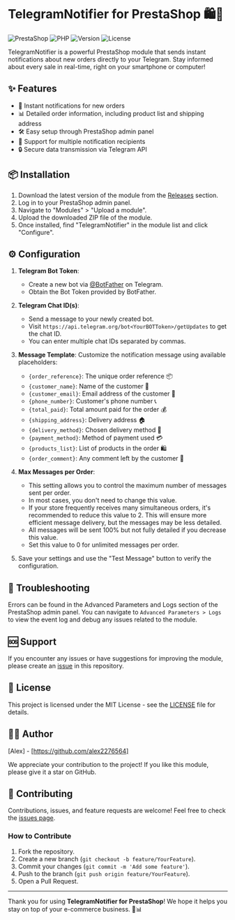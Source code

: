 # TelegramNotifier for PrestaShop 🛍️📱

![PrestaShop](https://img.shields.io/badge/PrestaShop-1.7%20%7C%208.x-blue.svg)
![PHP](https://img.shields.io/badge/PHP-7.2%20%7C%207.3%20%7C%207.4%20%7C%208.0%20%7C%208.1-8892BF.svg?style=flat-square)
![Version](https://img.shields.io/github/v/release/alex2276564/TelegramNotifier?color=blue)
![License](https://img.shields.io/badge/license-MIT-green.svg)

TelegramNotifier is a powerful PrestaShop module that sends instant notifications about new orders directly to your Telegram. Stay informed about every sale in real-time, right on your smartphone or computer!

## ✨ Features

- 🚀 Instant notifications for new orders
- 📊 Detailed order information, including product list and shipping address
- 🛠 Easy setup through PrestaShop admin panel
- 👥 Support for multiple notification recipients
- 🔒 Secure data transmission via Telegram API

## 📦 Installation

1. Download the latest version of the module from the [Releases](https://github.com/alex2276564/TelegramNotifier/releases) section.
2. Log in to your PrestaShop admin panel.
3. Navigate to "Modules" > "Upload a module".
4. Upload the downloaded ZIP file of the module.
5. Once installed, find "TelegramNotifier" in the module list and click "Configure".

## ⚙️ Configuration

1. **Telegram Bot Token**: 
   - Create a new bot via [@BotFather](https://t.me/BotFather) on Telegram.
   - Obtain the Bot Token provided by BotFather.

2. **Telegram Chat ID(s)**:
   - Send a message to your newly created bot.
   - Visit `https://api.telegram.org/bot<YourBOTToken>/getUpdates` to get the chat ID.
   - You can enter multiple chat IDs separated by commas.

3. **Message Template**:
   Customize the notification message using available placeholders:
   - `{order_reference}`: The unique order reference 📦
   - `{customer_name}`: Name of the customer 👤
   - `{customer_email}`: Email address of the customer 📧
   - `{phone_number}`: Customer's phone number 📞
   - `{total_paid}`: Total amount paid for the order 💰
   - `{shipping_address}`: Delivery address 🏠
   - `{delivery_method}`: Chosen delivery method 🚚
   - `{payment_method}`: Method of payment used 💳
   - `{products_list}`: List of products in the order 🛍️
   - `{order_comment}`: Any comment left by the customer 📝

4. **Max Messages per Order**:
   - This setting allows you to control the maximum number of messages sent per order.
   - In most cases, you don't need to change this value.
   - If your store frequently receives many simultaneous orders, it's recommended to reduce this value to 2. This will ensure more efficient message delivery, but the messages may be less detailed.
   - All messages will be sent 100% but not fully detailed if you decrease this value.
   - Set this value to 0 for unlimited messages per order.

4. Save your settings and use the "Test Message" button to verify the configuration.

## 🔧 Troubleshooting

Errors can be found in the Advanced Parameters and Logs section of the PrestaShop admin panel. You can navigate to `Advanced Parameters > Logs` to view the event log and debug any issues related to the module.

## 🆘 Support

If you encounter any issues or have suggestions for improving the module, please create an [issue](https://github.com/alex2276564/TelegramNotifier/issues) in this repository.

## 📄 License

This project is licensed under the MIT License - see the [LICENSE](LICENSE) file for details.

## 👨‍💻 Author

[Alex] - [https://github.com/alex2276564]

We appreciate your contribution to the project! If you like this module, please give it a star on GitHub.

## 🤝 Contributing

Contributions, issues, and feature requests are welcome! Feel free to check the [issues page](https://github.com/alex2276564/TelegramNotifier/issues).

### How to Contribute

1. Fork the repository.
2. Create a new branch (`git checkout -b feature/YourFeature`).
3. Commit your changes (`git commit -m 'Add some feature'`).
4. Push to the branch (`git push origin feature/YourFeature`).
5. Open a Pull Request.

---

Thank you for using **TelegramNotifier for PrestaShop**! We hope it helps you stay on top of your e-commerce business. 🚀📊
